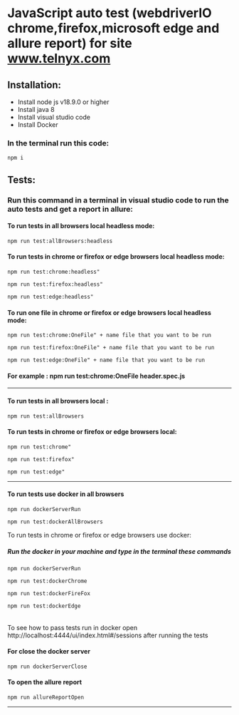 # JavaScript auto test (webdriverIO chrome,firefox,microsoft edge and allure report) for site www.telnyx.com

## Installation: 
- Install node js v18.9.0 or higher
- Install java 8
- Install visual studio code
- Install Docker

### In the terminal run this code:
```
npm i
```


## Tests:
### Run this command in a terminal in visual studio code to run the auto tests and get a report in allure:

#### To run tests in all browsers local headless mode:
```
npm run test:allBrowsers:headless
```
#### To run tests in chrome or firefox or edge browsers local headless mode:
```
npm run test:chrome:headless"
```
```
npm run test:firefox:headless"
```
```
npm run test:edge:headless"
```
#### To run one file in chrome or firefox or edge browsers local headless mode:
```
npm run test:chrome:OneFile" + name file that you want to be run
```
```
npm run test:firefox:OneFile" + name file that you want to be run
```
```
npm run test:edge:OneFile" + name file that you want to be run
```
#### For example : npm run test:chrome:OneFile header.spec.js
---
#### To run tests in all browsers local :
```
npm run test:allBrowsers
```
#### To run tests in chrome or firefox or edge browsers local:
```
npm run test:chrome"
```
```
npm run test:firefox"
```
```
npm run test:edge"
```
---
#### To run tests use docker in all browsers

```
npm run dockerServerRun
```

```
npm run test:dockerAllBrowsers
```
To run tests in chrome or firefox or edge browsers use docker:

##### Run the  docker in your machine and type in the terminal these commands

```
npm run dockerServerRun
```

```
npm run test:dockerChrome
```
```
npm run test:dockerFireFox
```
```
npm run test:dockerEdge
```
######
To see how to pass tests run in docker open http://localhost:4444/ui/index.html#/sessions after running the tests

#### For close the docker server 

```
npm run dockerServerClose
```

#### To open the allure report
```
npm run allureReportOpen
```
---




